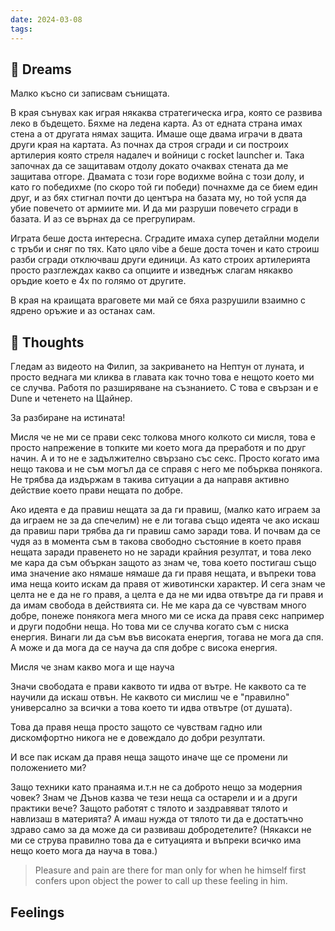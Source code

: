 ```yaml
---
date: 2024-03-08
tags:
---
```


## 💭 Dreams

Малко късно си записвам сънищата.


В края сънувах как играя някаква стратегическа игра, която се развива леко в бъдещето. Бяхме на ледена карта. Аз от едната страна имах стена а от другата нямах защита. Имаше още двама играчи в двата други края на картата. Аз почнах да строя сгради и си построих артилерия която стреля надалеч и войници с rocket launcher и. Така започнах да се защитавам отдолу докато очаквах стената да ме защитава отгоре. Двамата с този горе водихме война с този долу, и като го победихме (по скоро той ги победи) почнахме да се бием един друг, и аз бях стигнал почти до центъра на базата му, но той успя да убие повечето от армиите ми. И да ми разруши повечето сгради в базата. И аз се върнах да се прегрупирам. 

Играта беше доста интересна. Сградите имаха супер детайлни модели с тръби и сняг по тях. Като цяло vibe а беше доста точен и като строиш разби сгради отключваш други единици. Аз като строих артилерията просто разглеждах какво са опциите и изведнъж слагам някакво оръдие което е 4х по голямо от другите. 

В края на краищата враговете ми май се бяха разрушили взаимно с ядрено оръжие и аз останах сам. 

## 🤔 Thoughts 

Гледам аз видеото на Филип, за закриването на Нептун от луната, и просто веднага ми кликва в главата как точно това е нещото което ми се случва. Работя по разширяване на съзнанието. С това е свързан и е Dune и четенето на Щайнер. 

За разбиране на истината! 

Мисля че не ми се прави секс толкова много колкото си мисля, това е просто напрежение в топките ми което мога да преработя и по друг начин. А и то не е задължително свързано със секс. Просто когато има нещо такова и не съм могъл да се справя с него ме побърква понякога. Не трябва да издържам в такива ситуации а да направя активно действие което прави нещата по добре. 

Ако идеята е да правиш нещата за да ги правиш, (малко като играем за да играем не за да спечелим) не е ли тогава също идеята че ако искаш да правиш пари трябва да ги правиш само заради това. И почвам да се чудя аз в момента съм в такова свободно състояние в което правя нещата заради правенето но не заради крайния резултат, и това леко ме кара да съм объркан защото аз знам че, това което постигаш също има значение ако нямаше нямаше да ги правя нещата, и въпреки това има неща които искам да правя от животински характер. И сега знам че целта не е да не го правя, а целта е да не ми идва отвътре да ги правя и да имам свобода в действията си. Не ме кара да се чувствам много добре, понеже понякога мега много ми се иска да правя секс например и други подобни неща. Но това ми се случва когато съм с ниска енергия. Винаги ли да съм във високата енергия, тогава не мога да спя. А може и да мога да се науча да спя добре с висока енергия. 

Мисля че знам какво мога и ще науча

Значи свободата е прави каквото ти идва от вътре. Не каквото са те научили да искаш отвън. Не каквото си мислиш че е "правилно" универсално за всички а това което ти идва отвътре (от душата).

Това да правя неща просто защото се чувствам гадно или дискомфортно никога не е довеждало до добри резултати. 

И все пак искам да правя неща защото иначе ще се промени ли положението ми?

Защо техники като пранаяма и.т.н не са доброто нещо за модерния човек? Знам че Дънов казва че тези неща са остарели и и а други практики вече? Защото работят с тялото и заздравяват тялото и навлизаш в материята? А имаш нужда от тялото ти да е достатъчно здраво само за да може да си развиваш добродетелите? (Някакси не ми се струва правилно това да е ситуацията и въпреки всичко има нещо което мога да науча в това.) 

> Pleasure and pain are there for man only for when he himself first confers upon object the power to call up these feeling in him.



## Feelings 

